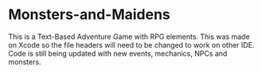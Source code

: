 # Monsters-and-Maidens
This is a Text-Based Adventure Game with RPG elements.
 This was made on Xcode so the file headers will need to be changed to work on other IDE.
 Code is still being updated with new events, mechanics, NPCs and monsters.
